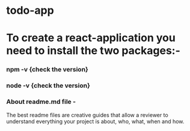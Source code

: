 # todo-app

# To create a react-application you need to install the two packages:-<br/>
### npm -v  {check the version}<br/>
### node -v {check the version}

### About readme.md file - 
The best readme files are creative guides that allow a reviewer to understand everything your project is about, who, what, when and how.
